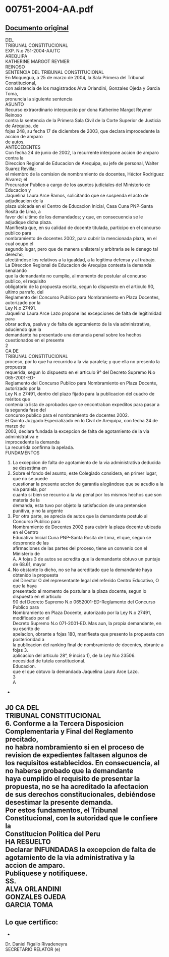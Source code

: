 
00751-2004-AA.pdf
=================
  
[Documento original](https://tc.gob.pe/jurisprudencia/2004/00751-2004-AA.pdf)  
---  
DEL  
TRIBUNAL CONSTITUCIONAL  
EXP. N.o 751-2004-AA/TC  
AREQUIPA  
KATHERINE MARGOT REYMER  
REINOSO  
SENTENCIA DEL TRIBUNAL CONSTITUCIONAL  
En Moquegua, a 25 de marzo de 2004, la Sala Primera del Tribunal Constitucional,  
con asistencia de los magistrados Alva Orlandini, Gonzales Ojeda y Garcia Toma,  
pronuncia la siguiente sentencia  
ASUNTO  
Recurso extraordinario interpuesto por dona Katherine Margot Reymer Reinoso  
contra la sentencia de la Primera Sala Civil de la Corte Superior de Justicia de Arequipa, de  
fojas 248, su fecha 17 de diciembre de 2003, que declara improcedente la accion de amparo  
de autos.  
ANTECEDENTES  
Con fecha 24 de junio de 2002, la recurrente interpone accion de amparo contra la  
Direccion Regional de Educacion de Arequipa, su jefe de personal, Walter Suarez Revilla;  
el miembro de la comision de nombramiento de docentes, Héctor Rodriguez Alvarez; el  
Procurador Publico a cargo de los asuntos judiciales del Ministerio de Educacion y  
Jaquelina Laura Arce Ramos, solicitando que se suspenda el acto de adjudicacion de la  
plaza ubicada en el Centro de Educacion Inicial, Casa Cuna PNP-Santa Rosita de Lima, a  
favor del ultimo de los demandados; y que, en consecuencia se le adjudique dicha plaza.  
Manifiesta que, en su calidad de docente titulada, participo en el concurso publico para  
nombramiento de docentes 2002, para cubrir la mencionada plaza, en el cual ocupo el  
segundo lugar, pero que de manera unilateral y arbitraria se le denego tal derecho,  
afectândose los relativos a la igualdad, a la legitima defensa y al trabajo.  
La Direccion Regional de Educacion de Arequipa contesta la demanda senalando  
que la demandante no cumplio, al momento de postular al concurso publico, el requisito  
obligatorio de la propuesta escrita, segun lo dispuesto en el articulo 90, ultimo parrafo, del  
Reglamento del Concurso Publico para Nombramiento en Plaza Docentes, autorizado por la  
Ley N.o 27491.  
Jaquelina Laura Arce Lazo propone las excepciones de falta de legitimidad para  
obrar activa, pasiva y de falta de agotamiento de la via administrativa, aduciendo que la  
demandante ha presentado una denuncia penal sobre los hechos cuestionados en el presente  
2  
CA DE  
TRIBUNAL CONSTITUCIONAL  
proceso, por lo que ha recurrido a la via paralela; y que ella no presento la propuesta  
requerida, segun lo dispuesto en el articulo 9° del Decreto Supremo N.o 065-2001-ED-  
Reglamento del Concurso Publico para Nombramiento en Plaza Docente, autorizado por la  
Ley N.o 27491, dentro del plazo fijado para la publicacion del cuadro de méritos que  
contenia la lista de aprobados que se encontraban expeditos para pasar a la segunda fase del  
concurso publico para el nombramiento de docentes 2002.  
El Quinto Juzgado Especializado en lo Civil de Arequipa, con fecha 24 de marzo de  
2003, declara fundada la excepcion de falta de agotamiento de la via administrativa e  
improcedente la demanda  
La recurrida confirma la apelada.  
FUNDAMENTOS  
1. La excepcion de falta de agotamiento de la via administrativa deducida se desestima en  
2. Sobre el fondo del asunto, este Colegiado considera, en primer lugar, que no se puede  
cuestionar la presente accion de garantia alegândose que se acudio a la via paralela, por  
cuanto si bien se recurrio a la via penal por los mismos hechos que son materia de la  
demanda, esta tuvo por objeto la satisfaccion de una pretension punitiva, y no la urgente  
3. Por otra parte, se aprecia de autos que la demandante postulo al Concurso Publico para  
Nombramiento de Docentes 2002 para cubrir la plaza docente ubicada en el Centro  
Educativo Inicial Cuna PNP-Santa Rosita de Lima, el que, segun se desprende de las  
afirmaciones de las partes del proceso, tiene un convenio con el Ministerio de  
A. A fojas 3 de autos se acredita que la demandante obtuvo un puntaje de 68.61, mayor  
5. No obstante lo dicho, no se ha acreditado que la demandante haya obtenido la propuesta  
del Director O del representante legal del referido Centro Educativo, O que la haya  
presentado al momento de postular a la plaza docente, segun lo dispuesto en el articulo  
90 del Decreto Supremo N.o 0652001-ED-Reglamento del Concurso Publico para  
Nombramiento en Plaza Docente, autorizado por la Ley N.o 27491, modificado por el  
Decreto Supremo N.o 071-2001-ED. Mas aun, la propia demandante, en su escrito de  
apelacion, obrante a fojas 180, manifiesta que presento la propuesta con posterioridad a  
la publicacion del ranking final de nombramiento de docentes, obrante a fojas 3.  
aplicacion del articulo 28°, 9 inciso 1), de la Ley N.o 23506.  
necesidad de tutela constitucional.  
Educacion.  
que el que obtuvo la demandada Jaquelina Laura Arce Lazo.  
3  
A  
-  
J0 CA DEL  
TRIBUNAL CONSTITUCIONAL  
6. Conforme a la Tercera Disposicion Complementaria y Final del Reglamento precitado,  
no habra nombramiento si en el proceso de revision de expedientes faltasen algunos de  
los requisitos establecidos. En consecuencia, al no haberse probado que la demandante  
haya cumplido el requisito de presentar la propuesta, no se ha acreditado la afectacion  
de sus derechos constitucionales, debiéndose desestimar la presente demanda.  
Por estos fundamentos, el Tribunal Constitucional, con la autoridad que le confiere la  
Constitucion Politica del Peru  
HA RESUELTO  
Declarar INFUNDADAS la excepcion de falta de agotamiento de la via administrativa y la  
accion de amparo.  
Publiquese y notifiquese.  
SS.  
ALVA ORLANDINI  
GONZALES OJEDA  
GARCIA TOMA  
-  
Lo que certifico:  
-  
-  
Dr. Daniel Figallo Rivadeneyra  
SECRETARIO RELATOR (e)